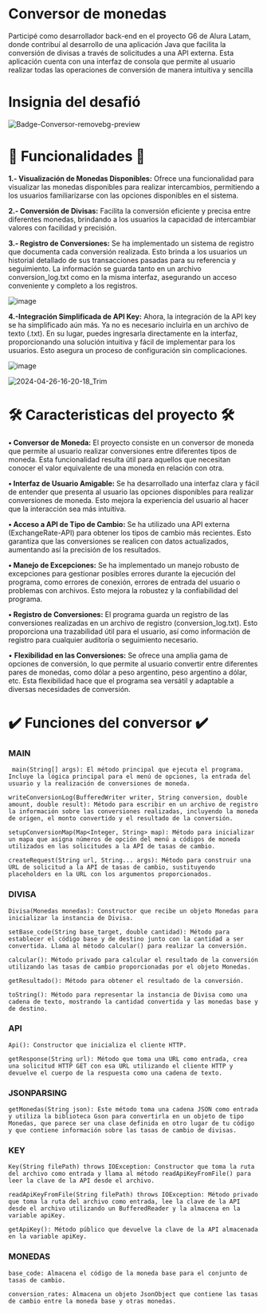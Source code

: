 # Conversor de monedas


Participé como desarrollador back-end en el proyecto G6 de Alura Latam, donde contribuí al desarrollo de una aplicación Java que facilita la conversión de divisas a través de solicitudes a una API externa. Esta aplicación cuenta con una interfaz de consola que permite al usuario realizar todas las operaciones de conversión de manera intuitiva y sencilla

# Insignia del desafió
![Badge-Conversor-removebg-preview](https://github.com/PATSIMA/Conversor_de_monedas/assets/91814599/c2a2c6d9-0dc3-488b-889c-6dc662aa4bf4)

# **🔧 Funcionalidades 🔧**

**1.- Visualización de Monedas Disponibles:** Ofrece una funcionalidad para visualizar las monedas disponibles para realizar intercambios, permitiendo a los usuarios familiarizarse con las opciones disponibles en el sistema.

**2.- Conversión de Divisas:** Facilita la conversión eficiente y precisa entre diferentes monedas, brindando a los usuarios la capacidad de intercambiar valores con facilidad y precisión.

**3.- Registro de Conversiones:** Se ha implementado un sistema de registro que documenta cada conversión realizada. Esto brinda a los usuarios un historial detallado de sus transacciones pasadas para su referencia y seguimiento. La información se guarda tanto en un archivo conversion_log.txt como en la misma interfaz, asegurando un acceso conveniente y completo a los registros.

![image](https://github.com/PATSIMA/Conversor_de_monedas/assets/91814599/57012190-392f-42fa-85d0-8a46870672c3)


**4.-Integración Simplificada de API Key:** Ahora, la integración de la API key se ha simplificado aún más. Ya no es necesario incluirla en un archivo de texto (.txt). En su lugar, puedes ingresarla directamente en la interfaz, proporcionando una solución intuitiva y fácil de implementar para los usuarios. Esto asegura un proceso de configuración sin complicaciones.

![image](https://github.com/PATSIMA/Conversor_de_monedas/assets/91814599/f3c13b98-bdcd-4977-a52e-f67b84d5afdd)

![2024-04-26-16-20-18_Trim](https://github.com/PATSIMA/Conversor_de_monedas/assets/91814599/8d38860e-61e4-4bf5-b9ef-8ba9bfae7bb1)

# **🛠️ Caracteristicas del proyecto 🛠️**

**•	 Conversor de Moneda:** El proyecto consiste en un conversor de moneda que permite al usuario realizar conversiones entre diferentes tipos de moneda. Esta funcionalidad resulta útil para aquellos que necesitan conocer el valor equivalente de una moneda en relación con otra.

**•	 Interfaz de Usuario Amigable:** Se ha desarrollado una interfaz clara y fácil de entender que presenta al usuario las opciones disponibles para realizar conversiones de moneda. Esto mejora la experiencia del usuario al hacer que la interacción sea más intuitiva.

**•	Acceso a API de Tipo de Cambio:** Se ha utilizado una API externa (ExchangeRate-API) para obtener los tipos de cambio más recientes. Esto garantiza que las conversiones se realicen con datos actualizados, aumentando así la precisión de los resultados.

**• Manejo de Excepciones:** Se ha implementado un manejo robusto de excepciones para gestionar posibles errores durante la ejecución del programa, como errores de conexión, errores de entrada del usuario o problemas con archivos. Esto mejora la robustez y la confiabilidad del programa.

**• Registro de Conversiones:** El programa guarda un registro de las conversiones realizadas en un archivo de registro (conversion_log.txt). Esto proporciona una trazabilidad útil para el usuario, así como información de registro para cualquier auditoría o seguimiento necesario.

• **Flexibilidad en las Conversiones:** Se ofrece una amplia gama de opciones de conversión, lo que permite al usuario convertir entre diferentes pares de monedas, como dólar a peso argentino, peso argentino a dólar, etc. Esta flexibilidad hace que el programa sea versátil y adaptable a diversas necesidades de conversión.


# ✔️ Funciones del conversor  ✔️ 

###   MAIN 
` main(String[] args): El método principal que ejecuta el programa. Incluye la lógica principal para el menú de opciones, la entrada del usuario y la realización de conversiones de moneda.`

 `writeConversionLog(BufferedWriter writer, String conversion, double amount, double result): Método para escribir en un archivo de registro la información sobre las conversiones realizadas, incluyendo la moneda de origen, el monto convertido y el resultado de la conversión.`
 
`setupConversionMap(Map<Integer, String> map): Método para inicializar un mapa que asigna números de opción del menú a códigos de moneda utilizados en las solicitudes a la API de tasas de cambio.`

`createRequest(String url, String... args): Método para construir una URL de solicitud a la API de tasas de cambio, sustituyendo placeholders en la URL con los argumentos proporcionados.`

### DIVISA
`Divisa(Monedas monedas): Constructor que recibe un objeto Monedas para inicializar la instancia de Divisa.`

`setBase_code(String base_target, double cantidad): Método para establecer el código base y de destino junto con la cantidad a ser convertida. Llama al método calcular() para realizar la conversión.`

`calcular(): Método privado para calcular el resultado de la conversión utilizando las tasas de cambio proporcionadas por el objeto Monedas.`

`getResultado(): Método para obtener el resultado de la conversión.`

`toString(): Método para representar la instancia de Divisa como una cadena de texto, mostrando la cantidad convertida y las monedas base y de destino.`

### API
`Api(): Constructor que inicializa el cliente HTTP.`

`getResponse(String url): Método que toma una URL como entrada, crea una solicitud HTTP GET con esa URL utilizando el cliente HTTP y devuelve el cuerpo de la respuesta como una cadena de texto.`

### JSONPARSING 
`getMonedas(String json): Este método toma una cadena JSON como entrada y utiliza la biblioteca Gson para convertirla en un objeto de tipo Monedas, que parece ser una clase definida en otro lugar de tu código y que contiene información sobre las tasas de cambio de divisas.`

### KEY
`Key(String filePath) throws IOException: Constructor que toma la ruta del archivo como entrada y llama al método readApiKeyFromFile() para leer la clave de la API desde el archivo.`

`readApiKeyFromFile(String filePath) throws IOException: Método privado que toma la ruta del archivo como entrada, lee la clave de la API desde el archivo utilizando un BufferedReader y la almacena en la variable apiKey.`

`getApiKey(): Método público que devuelve la clave de la API almacenada en la variable apiKey.`

### MONEDAS
`base_code: Almacena el código de la moneda base para el conjunto de tasas de cambio.`

`conversion_rates: Almacena un objeto JsonObject que contiene las tasas de cambio entre la moneda base y otras monedas.
`

